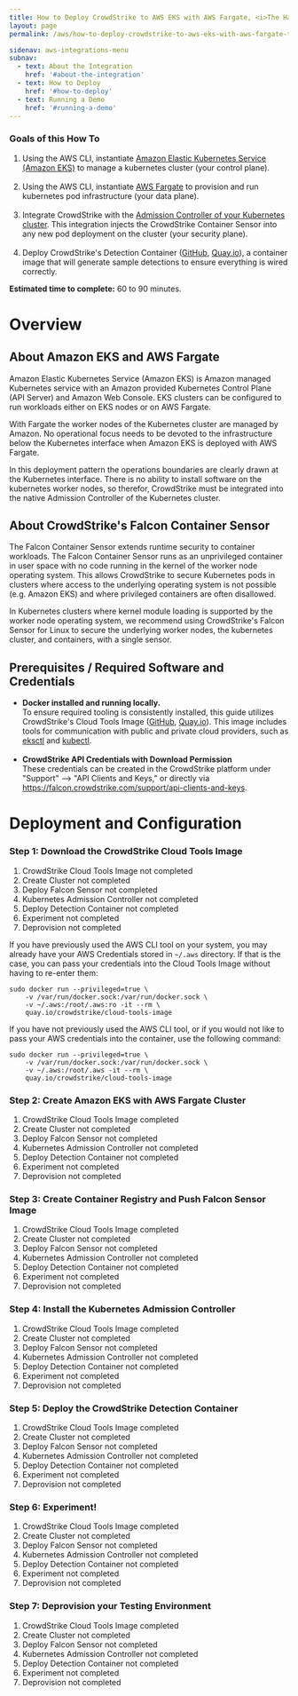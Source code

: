 ```yaml
---
title: How to Deploy CrowdStrike to AWS EKS with AWS Fargate, <i>The Hard Way</i>
layout: page
permalink: /aws/how-to-deploy-crowdstrike-to-aws-eks-with-aws-fargate-the-hard-way/

sidenav: aws-integrations-menu
subnav:
  - text: About the Integration
    href: '#about-the-integration'
  - text: How to Deploy
    href: '#how-to-deploy'
  - text: Running a Demo
    href: '#running-a-demo'
---
```

<div
  class="usa-summary-box"
  role="region"
  aria-labelledby="summary-box-key-information">
  <div class="usa-summary-box__body">
    <h3 class="usa-summary-box__heading" id="summary-box-key-information">
      Goals of this How To
    </h3>
    <div class="usa-summary-box__text">
      <ol class="usa-list">
        <li>Using the AWS CLI, instantiate <a class="usa-summary-box__link" href="https://aws.amazon.com/eks/">Amazon Elastic Kubernetes Service (Amazon EKS)</a> to manage a kubernetes cluster (your control plane).</li><br/>
        <li>Using the AWS CLI, instantiate <a class="usa-summary-box__link" href="https://aws.amazon.com/fargate/">AWS Fargate</a> to provision and run kubernetes pod infrastructure (your data plane).</li><br/>
        <li>Integrate CrowdStrike with the <a class="usa-summary-box__link" href="https://kubernetes.io/docs/reference/access-authn-authz/admission-controllers/">Admission Controller of your Kubernetes cluster</a>. This integration injects the CrowdStrike Container Sensor into any new pod deployment on the cluster (your security plane).</li><br/>
        <li>Deploy CrowdStrike's Detection Container (<a class="usa-summary-box__link" href="https://github.com/CrowdStrike/detection-container">GitHub</a>, <a class="usa-summary-box__link" href="https://quay.io/repository/crowdstrike/detection-container">Quay.io</a>), a container image that will generate sample detections to ensure everything is wired correctly.</li>
      </ol>
      <p><b>Estimated time to complete:</b> 60 to 90 minutes.</p>
    </div>
  </div>
</div>

# Overview

## About Amazon EKS and AWS Fargate
Amazon Elastic Kubernetes Service (Amazon EKS) is Amazon managed Kubernetes service with an Amazon provided Kubernetes Control Plane (API Server) and Amazon Web Console. EKS clusters can be configured to run workloads either on EKS nodes or on AWS Fargate.

With Fargate the worker nodes of the Kubernetes cluster are managed by Amazon. No operational focus needs to be devoted to the infrastructure below the Kubernetes interface when Amazon EKS is deployed with AWS Fargate.

In this deployment pattern the operations boundaries are clearly drawn at the Kubernetes interface. There is no ability to install software on the kubernetes worker nodes, so therefor, CrowdStrike must be integrated into the native Admission Controller of the Kubernetes cluster.

## About CrowdStrike's Falcon Container Sensor
The Falcon Container Sensor extends runtime security to container workloads. The Falcon Container Sensor runs as an unprivileged container in user space with no code running in the kernel of the worker node operating system. This allows CrowdStrike to secure Kubernetes pods in clusters where access to the underlying operating system is not possible (e.g. Amazon EKS) and where privileged containers are often disallowed.

<div class="usa-alert usa-alert--info usa-alert--slim">
  <div class="usa-alert__body">
    <p class="usa-alert__text">
      In Kubernetes clusters where kernel module loading is supported by the worker node operating system, we recommend using CrowdStrike's Falcon Sensor for Linux to secure the underlying worker nodes, the kubernetes cluster, and containers, with a 
      single sensor.
    </p>
  </div>
</div>

## Prerequisites / Required Software and Credentials
<ul>
  <li><b>Docker installed and running locally.</b><br/>
  To ensure required tooling is consistently installed, this guide utilizes CrowdStrike's Cloud Tools Image (<a href="https://github.com/CrowdStrike/cloud-tools-image">GitHub</a>, <a href="https://quay.io/repository/crowdstrike/cloud-tools-image">Quay.io</a>).
  This image includes tools for communication with public and private cloud providers, such as <a href="https://docs.aws.amazon.com/eks/latest/userguide/eksctl.html">eksctl</a> and <a href="https://kubernetes.io/docs/tasks/tools/">kubectl</a>.</li><br/>

  <li><b>CrowdStrike API Credentials with Download Permission</b><br/>
  These credentials can be created in the CrowdStrike platform under "Support" --> "API Clients and Keys," or
  directly via <a href="https://falcon.crowdstrike.com/support/api-clients-and-keys">https://falcon.crowdstrike.com/support/api-clients-and-keys</a>.<br/></li>
</ul>

# Deployment and Configuration

### Step 1: Download the CrowdStrike Cloud Tools Image
<div class="usa-step-indicator usa-step-indicator--counters-sm" aria-label="progress">
  <ol class="usa-step-indicator__segments">
    <li class="usa-step-indicator__segment usa-step-indicator__segment--current" aria-current="true"><span class="usa-step-indicator__segment-label">CrowdStrike Cloud Tools Image <span class="usa-sr-only">not completed</span></span></li>
    <li class="usa-step-indicator__segment"><span class="usa-step-indicator__segment-label">Create Cluster <span class="usa-sr-only">not completed</span></span></li>
    <li class="usa-step-indicator__segment"><span class="usa-step-indicator__segment-label">Deploy Falcon Sensor <span class="usa-sr-only">not completed</span></span></li>
    <li class="usa-step-indicator__segment"><span class="usa-step-indicator__segment-label">Kubernetes Admission Controller <span class="usa-sr-only">not completed</span></span></li>
    <li class="usa-step-indicator__segment"><span class="usa-step-indicator__segment-label">Deploy Detection Container <span class="usa-sr-only">not completed</span></span></li>
    <li class="usa-step-indicator__segment"><span class="usa-step-indicator__segment-label">Experiment <span class="usa-sr-only">not completed</span></span></li>
    <li class="usa-step-indicator__segment"><span class="usa-step-indicator__segment-label">Deprovision <span class="usa-sr-only">not completed</span></span></li>    
  </ol>
</div>

If you have previously used the AWS CLI tool on your system, you may already have your AWS Credentials stored in ``~/.aws`` directory. If that is the case, you can pass your credentials into the Cloud Tools Image without having to re-enter them:

`````shell
sudo docker run --privileged=true \
    -v /var/run/docker.sock:/var/run/docker.sock \
    -v ~/.aws:/root/.aws:ro -it --rm \
    quay.io/crowdstrike/cloud-tools-image
`````

If you have not previously used the AWS CLI tool, or if you would not like to pass your AWS credentials into the container, use the following command:

`````shell
sudo docker run --privileged=true \
    -v /var/run/docker.sock:/var/run/docker.sock \
    -v ~/.aws:/root/.aws -it --rm \
    quay.io/crowdstrike/cloud-tools-image
`````


### Step 2: Create Amazon EKS with AWS Fargate Cluster
<div class="usa-step-indicator usa-step-indicator--counters-sm" aria-label="progress">
  <ol class="usa-step-indicator__segments">
    <li class="usa-step-indicator__segment usa-step-indicator__segment--complete"><span class="usa-step-indicator__segment-label">CrowdStrike Cloud Tools Image <span class="usa-sr-only">completed</span></span></li>
    <li class="usa-step-indicator__segment usa-step-indicator__segment--current"><span class="usa-step-indicator__segment-label" aria-current="true">Create Cluster <span class="usa-sr-only">not completed</span></span></li>
    <li class="usa-step-indicator__segment"><span class="usa-step-indicator__segment-label">Deploy Falcon Sensor <span class="usa-sr-only">not completed</span></span></li>
    <li class="usa-step-indicator__segment"><span class="usa-step-indicator__segment-label">Kubernetes Admission Controller <span class="usa-sr-only">not completed</span></span></li>
    <li class="usa-step-indicator__segment"><span class="usa-step-indicator__segment-label">Deploy Detection Container <span class="usa-sr-only">not completed</span></span></li>
    <li class="usa-step-indicator__segment"><span class="usa-step-indicator__segment-label">Experiment <span class="usa-sr-only">not completed</span></span></li>
    <li class="usa-step-indicator__segment"><span class="usa-step-indicator__segment-label">Deprovision <span class="usa-sr-only">not completed</span></span></li>    
  </ol>
</div>

### Step 3: Create Container Registry and Push Falcon Sensor Image
<div class="usa-step-indicator usa-step-indicator--counters-sm" aria-label="progress">
  <ol class="usa-step-indicator__segments">
    <li class="usa-step-indicator__segment usa-step-indicator__segment--complete"><span class="usa-step-indicator__segment-label">CrowdStrike Cloud Tools Image <span class="usa-sr-only">completed</span></span></li>
    <li class="usa-step-indicator__segment usa-step-indicator__segment--complete"><span class="usa-step-indicator__segment-label" aria-current="true">Create Cluster <span class="usa-sr-only">not completed</span></span></li>
    <li class="usa-step-indicator__segment usa-step-indicator__segment--current"><span class="usa-step-indicator__segment-label">Deploy Falcon Sensor <span class="usa-sr-only">not completed</span></span></li>
    <li class="usa-step-indicator__segment"><span class="usa-step-indicator__segment-label">Kubernetes Admission Controller <span class="usa-sr-only">not completed</span></span></li>
    <li class="usa-step-indicator__segment"><span class="usa-step-indicator__segment-label">Deploy Detection Container <span class="usa-sr-only">not completed</span></span></li>
    <li class="usa-step-indicator__segment"><span class="usa-step-indicator__segment-label">Experiment <span class="usa-sr-only">not completed</span></span></li>
    <li class="usa-step-indicator__segment"><span class="usa-step-indicator__segment-label">Deprovision <span class="usa-sr-only">not completed</span></span></li>    
  </ol>
</div>

### Step 4: Install the Kubernetes Admission Controller
<div class="usa-step-indicator usa-step-indicator--counters-sm" aria-label="progress">
  <ol class="usa-step-indicator__segments">
    <li class="usa-step-indicator__segment usa-step-indicator__segment--complete"><span class="usa-step-indicator__segment-label">CrowdStrike Cloud Tools Image <span class="usa-sr-only">completed</span></span></li>
    <li class="usa-step-indicator__segment usa-step-indicator__segment--complete"><span class="usa-step-indicator__segment-label" aria-current="true">Create Cluster <span class="usa-sr-only">not completed</span></span></li>
    <li class="usa-step-indicator__segment usa-step-indicator__segment--complete"><span class="usa-step-indicator__segment-label">Deploy Falcon Sensor <span class="usa-sr-only">not completed</span></span></li>
    <li class="usa-step-indicator__segment usa-step-indicator__segment--current"><span class="usa-step-indicator__segment-label">Kubernetes Admission Controller <span class="usa-sr-only">not completed</span></span></li>
    <li class="usa-step-indicator__segment"><span class="usa-step-indicator__segment-label">Deploy Detection Container <span class="usa-sr-only">not completed</span></span></li>
    <li class="usa-step-indicator__segment"><span class="usa-step-indicator__segment-label">Experiment <span class="usa-sr-only">not completed</span></span></li>
    <li class="usa-step-indicator__segment"><span class="usa-step-indicator__segment-label">Deprovision <span class="usa-sr-only">not completed</span></span></li>    
  </ol>
</div>

### Step 5: Deploy the CrowdStrike Detection Container
<div class="usa-step-indicator usa-step-indicator--counters-sm" aria-label="progress">
  <ol class="usa-step-indicator__segments">
    <li class="usa-step-indicator__segment usa-step-indicator__segment--complete"><span class="usa-step-indicator__segment-label">CrowdStrike Cloud Tools Image <span class="usa-sr-only">completed</span></span></li>
    <li class="usa-step-indicator__segment usa-step-indicator__segment--complete"><span class="usa-step-indicator__segment-label" aria-current="true">Create Cluster <span class="usa-sr-only">not completed</span></span></li>
    <li class="usa-step-indicator__segment usa-step-indicator__segment--complete"><span class="usa-step-indicator__segment-label">Deploy Falcon Sensor <span class="usa-sr-only">not completed</span></span></li>
    <li class="usa-step-indicator__segment usa-step-indicator__segment--complete"><span class="usa-step-indicator__segment-label">Kubernetes Admission Controller <span class="usa-sr-only">not completed</span></span></li>
    <li class="usa-step-indicator__segment usa-step-indicator__segment--current"><span class="usa-step-indicator__segment-label">Deploy Detection Container <span class="usa-sr-only">not completed</span></span></li>
    <li class="usa-step-indicator__segment"><span class="usa-step-indicator__segment-label">Experiment <span class="usa-sr-only">not completed</span></span></li>
    <li class="usa-step-indicator__segment"><span class="usa-step-indicator__segment-label">Deprovision <span class="usa-sr-only">not completed</span></span></li>    
  </ol>
</div>

### Step 6: Experiment!
<div class="usa-step-indicator usa-step-indicator--counters-sm" aria-label="progress">
  <ol class="usa-step-indicator__segments">
    <li class="usa-step-indicator__segment usa-step-indicator__segment--complete"><span class="usa-step-indicator__segment-label">CrowdStrike Cloud Tools Image <span class="usa-sr-only">completed</span></span></li>
    <li class="usa-step-indicator__segment usa-step-indicator__segment--complete"><span class="usa-step-indicator__segment-label" aria-current="true">Create Cluster <span class="usa-sr-only">not completed</span></span></li>
    <li class="usa-step-indicator__segment usa-step-indicator__segment--complete"><span class="usa-step-indicator__segment-label">Deploy Falcon Sensor <span class="usa-sr-only">not completed</span></span></li>
    <li class="usa-step-indicator__segment usa-step-indicator__segment--complete"><span class="usa-step-indicator__segment-label">Kubernetes Admission Controller <span class="usa-sr-only">not completed</span></span></li>
    <li class="usa-step-indicator__segment usa-step-indicator__segment--complete"><span class="usa-step-indicator__segment-label">Deploy Detection Container <span class="usa-sr-only">not completed</span></span></li>
    <li class="usa-step-indicator__segment usa-step-indicator__segment--current"><span class="usa-step-indicator__segment-label">Experiment <span class="usa-sr-only">not completed</span></span></li>
    <li class="usa-step-indicator__segment"><span class="usa-step-indicator__segment-label">Deprovision <span class="usa-sr-only">not completed</span></span></li>    
  </ol>
</div>

### Step 7: Deprovision your Testing Environment 
<div class="usa-step-indicator usa-step-indicator--counters-sm" aria-label="progress">
  <ol class="usa-step-indicator__segments">
    <li class="usa-step-indicator__segment usa-step-indicator__segment--complete"><span class="usa-step-indicator__segment-label">CrowdStrike Cloud Tools Image <span class="usa-sr-only">completed</span></span></li>
    <li class="usa-step-indicator__segment usa-step-indicator__segment--complete"><span class="usa-step-indicator__segment-label" aria-current="true">Create Cluster <span class="usa-sr-only">not completed</span></span></li>
    <li class="usa-step-indicator__segment usa-step-indicator__segment--complete"><span class="usa-step-indicator__segment-label">Deploy Falcon Sensor <span class="usa-sr-only">not completed</span></span></li>
    <li class="usa-step-indicator__segment usa-step-indicator__segment--complete"><span class="usa-step-indicator__segment-label">Kubernetes Admission Controller <span class="usa-sr-only">not completed</span></span></li>
    <li class="usa-step-indicator__segment usa-step-indicator__segment--complete"><span class="usa-step-indicator__segment-label">Deploy Detection Container <span class="usa-sr-only">not completed</span></span></li>
    <li class="usa-step-indicator__segment usa-step-indicator__segment--complete"><span class="usa-step-indicator__segment-label">Experiment <span class="usa-sr-only">not completed</span></span></li>
    <li class="usa-step-indicator__segment usa-step-indicator__segment--current"><span class="usa-step-indicator__segment-label">Deprovision <span class="usa-sr-only">not completed</span></span></li>    
  </ol>
</div>
